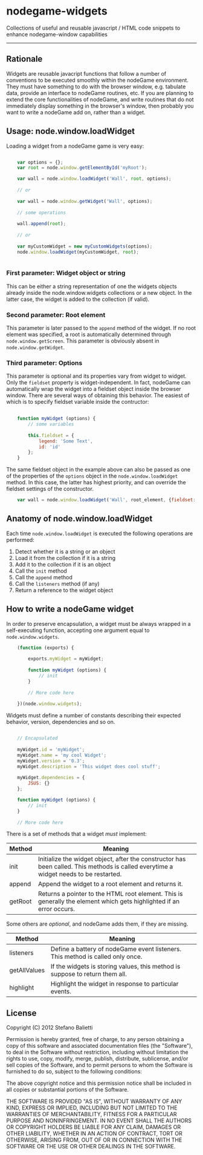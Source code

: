 # nodegame-widgets

Collections of useful and reusable javascript / HTML code snippets to enhance nodegame-window capabilities

---

## Rationale

Widgets are reusable javacript functions that follow a number of conventions to be executed smoothly within the nodeGame environment. They must have something to do with the browser window, e.g. tabulate data, provide an interface to nodeGame routines, etc. If you are planning to extend the core functionalities of nodeGame, and write routines that do not immediately display something in the browser's window, then probably you want to write a nodeGame add on, rather than a widget.

## Usage: node.window.loadWidget

Loading a widget from a nodeGame game is very easy:

```js

	var options = {};
	var root = node.window.getElementById('myRoot');

	var wall = node.window.loadWidget('Wall', root, options);
	
	// or
	
	var wall = node.window.getWidget('Wall', options);
	
	// some operations
	
	wall.append(root);
	
	// or
	
	var myCustomWidget = new myCustomWidgets(options);
	node.window.loadWidget(myCustomWidget, root);
	
```

### First parameter: Widget object or string

This can be either a string representation of one the widgets objects already inside the node.window.widgets collections or a new object. In the latter case, the widget is added to the collection (if valid).

### Second parameter: Root element

This parameter is later passed to the ```append``` method of the widget. If no root element was specified, a root is automatically determined through ```node.window.getScreen```. This parameter is obviously absent in ```node.window.getWidget```.

### Third parameter: Options

This parameter is optional and its properties vary from widget to widget. Only the ```fieldset``` property is widget-independent. In fact, nodeGame can automatically wrap the widget into a fieldset object inside the browser window. There are several ways of obtaining this behavior. The easiest of which is to specify fieldset variable inside the contructor:


```js
	
	function myWidget (options) {
		// some variables
		
		this.fieldset = {
			legend: 'Some Text',
			id: 'id'
		};
	}
```

The same fieldset object in the example above can also be passed as one of the properties of the ```options``` object in the ```node.window.loadWidget``` method. In this case, the latter has highest priority, and can override the fieldset settings of the constructor.

```js
	var wall = node.window.loadWidget('Wall', root_element, {fieldset: false});
```


## Anatomy of node.window.loadWidget

Each time ```node.window.loadWidget``` is executed the following operations are performed:

1. Detect whether it is a string or an object
2. Load it from the collection if it is a string
3. Add it to the collection if it is an object
4. Call the ```init``` method
5. Call the ```append``` method
6. Call the ```listeners``` method (if any)
7. Return a reference to the widget object

## How to write a nodeGame widget

In order to preserve encapsulation, a widget must be always wrapped in a self-executing function, accepting one argument equal to ```node.window.widgets```.

```js
	(function (exports) {
	
		exports.myWidget = myWidget;
	
		function myWidget (options) {
	  		// init
		}
	
		// More code here
	
	})(node.window.widgets);
```

Widgets must define a number of constants describing their expected behavior, version, dependencies and so on.


```js

	// Encapsulated
	
	myWidget.id = 'myWidget';
	myWidget.name = 'my cool Widget';
	myWidget.version = '0.3';
	myWidget.description = 'This widget does cool stuff';
	
	myWidget.dependencies = {
		JSUS: {}
	};

	function myWidget (options) {
		// init
	}
	
	// More code here
```

There is a set of methods that a widget *must* implement:

|  **Method**  | **Meaning**                                                                                                                           |
| -------------| --------------------------------------------------------------------------------------------------------------------------------------|
| init         | Initialize the widget object, after the constructor has been called. This methods is called everytime a widget needs to be restarted. |
| append       | Append the widget to a root element and returns it.                                                                                   |
| getRoot      | Returns a pointer to the HTML root element. This is generally the element which gets highlighted if an error occurs.                  |


Some others are *optional*, and nodeGame adds them, if they are missing.

|  **Method**  | **Meaning**                                                                       |
| -------------| ----------------------------------------------------------------------------------|
| listeners    | Define a battery of nodeGame event listeners. This method is called only once.    |
| getAllValues | If the widgets is storing values, this method is suppose to return them all.      |
| highlight    | Highlight the widget in response to particular events.                            |


## License

Copyright (C) 2012 Stefano Balietti

Permission is hereby granted, free of charge, to any person obtaining a copy of this software and associated documentation files (the "Software"), to deal in the Software without restriction, including without limitation the rights to use, copy, modify, merge, publish, distribute, sublicense, and/or sell copies of the Software, and to permit persons to whom the Software is furnished to do so, subject to the following conditions:

The above copyright notice and this permission notice shall be included in all copies or substantial portions of the Software.

THE SOFTWARE IS PROVIDED "AS IS", WITHOUT WARRANTY OF ANY KIND, EXPRESS OR IMPLIED, INCLUDING BUT NOT LIMITED TO THE WARRANTIES OF MERCHANTABILITY, FITNESS FOR A PARTICULAR PURPOSE AND NONINFRINGEMENT. IN NO EVENT SHALL THE AUTHORS OR COPYRIGHT HOLDERS BE LIABLE FOR ANY CLAIM, DAMAGES OR OTHER LIABILITY, WHETHER IN AN ACTION OF CONTRACT, TORT OR OTHERWISE, ARISING FROM, OUT OF OR IN CONNECTION WITH THE SOFTWARE OR THE USE OR OTHER DEALINGS IN THE SOFTWARE.

